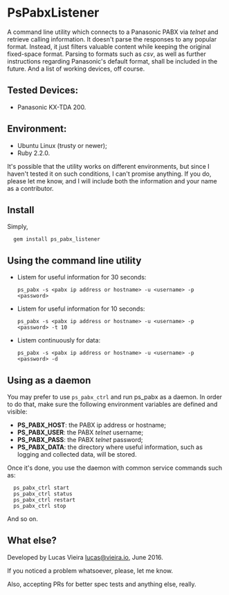 # PsPabxListener
A command line utility which connects to a Panasonic PABX via *telnet* and retrieve calling information. It doesn't parse the responses to any popular format. Instead, it just filters valuable content while keeping the original fixed-space format. Parsing to formats such as *csv*, as well as further instructions regarding Panasonic's default format, shall be included in the future. And a list of working devices, off course.

## Tested Devices:
* Panasonic KX-TDA 200.

## Environment:
* Ubuntu Linux (trusty or newer);
* Ruby 2.2.0.

It's possible that the utility works on different environments, but since I haven't tested it on such conditions, I can't promise anything. If you do, please let me know, and I will include both the information and your name as a contributor.

## Install
Simply,

      gem install ps_pabx_listener

## Using the command line utility

* Listem for useful information for 30 seconds:

      ps_pabx -s <pabx ip address or hostname> -u <username> -p <password>

* Listem for useful information for 10 seconds:

      ps_pabx -s <pabx ip address or hostname> -u <username> -p <password> -t 10

* Listem continuously for data:

      ps_pabx -s <pabx ip address or hostname> -u <username> -p <password> -d

## Using as a daemon

You may prefer to use <code>ps_pabx_ctrl</code> and run ps_pabx as a daemon. In order to do that, make sure the following environment variables are defined and visible:

* **PS_PABX_HOST**: the PABX ip address or hostname;
* **PS_PABX_USER**: the PABX *telnet* username;
* **PS_PABX_PASS**: the PABX *telnet* password;
* **PS_PABX_DATA**: the directory where useful information, such as logging and collected data, will be stored.

Once it's done, you use the daemon with common service commands such as:

      ps_pabx_ctrl start
      ps_pabx_ctrl status
      ps_pabx_ctrl restart
      ps_pabx_ctrl stop

And so on.

## What else?
Developed by Lucas Vieira <lucas@vieira.io>, June 2016.

If you noticed a problem whatsoever, please, let me know.

Also, accepting PRs for better spec tests and anything else, really.
